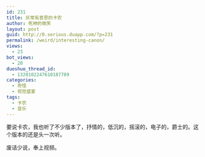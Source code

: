 ```yaml
---
id: 231
title: 灰常有意思的卡农
author: 死神的微笑
layout: post
guid: http://0.serious.duapp.com/?p=231
permalink: /weird/interesting-canon/
views:
  - 23
bot_views:
  - 20
duoshuo_thread_id:
  - 1320102247610187789
categories:
  - 奇怪
  - 视觉盛宴
tags:
  - 卡农
  - 音乐
---
```

要说卡农，我也听了不少版本了，抒情的，低沉的，摇滚的，电子的，爵士的。这个版本的还是头一次听。

废话少说，奉上视频。

<p style="text-align: center;">
</p>